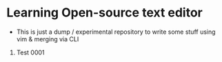 # Learning Open-source text editor
* This is just a dump / experimental repository to write some stuff using vim & merging via CLI


1. Test 0001
